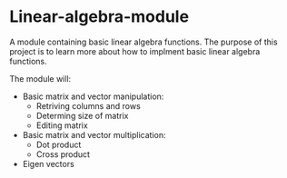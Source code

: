 Linear-algebra-module
=====================

A module containing basic linear algebra functions. The purpose of this project is to learn more about how to implment basic linear algebra functions.

The module will:
  - Basic matrix and vector manipulation:
    - Retriving columns and rows
    - Determing size of matrix
    - Editing matrix
  - Basic matrix and vector multiplication:
    - Dot product
    - Cross product
  - Eigen vectors  
